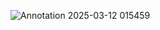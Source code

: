 
![Annotation 2025-03-12 015459](https://github.com/user-attachments/assets/92b10dda-948a-4218-8973-971099396e7d)
